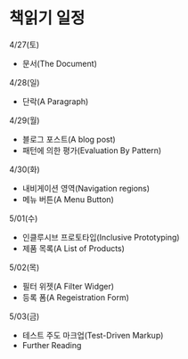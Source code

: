 # 책읽기 일정

4/27(토)

- 문서(The Document)

4/28(일)

- 단락(A Paragraph)

4/29(월)

- 블로그 포스트(A blog post)
- 패턴에 의한 평가(Evaluation By Pattern)

4/30(화)

- 내비게이션 영역(Navigation regions)
- 메뉴 버튼(A Menu Button)

5/01(수)

- 인클루시브 프로토타입(Inclusive Prototyping)
- 제품 목록(A List of Products)

5/02(목)

- 필터 위젯(A Filter Widger)
- 등록 폼(A Regeistration Form)

5/03(금)

- 테스트 주도 마크업(Test-Driven Markup)
- Further Reading